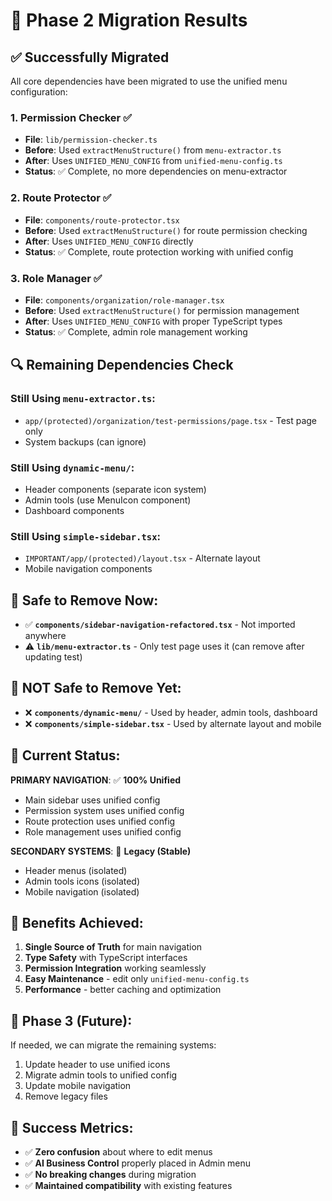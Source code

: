 # 🎯 Phase 2 Migration Results

## ✅ Successfully Migrated
All core dependencies have been migrated to use the unified menu configuration:

### 1. **Permission Checker** ✅
- **File**: `lib/permission-checker.ts`
- **Before**: Used `extractMenuStructure()` from `menu-extractor.ts`
- **After**: Uses `UNIFIED_MENU_CONFIG` from `unified-menu-config.ts`
- **Status**: ✅ Complete, no more dependencies on menu-extractor

### 2. **Route Protector** ✅
- **File**: `components/route-protector.tsx`
- **Before**: Used `extractMenuStructure()` for route permission checking
- **After**: Uses `UNIFIED_MENU_CONFIG` directly
- **Status**: ✅ Complete, route protection working with unified config

### 3. **Role Manager** ✅
- **File**: `components/organization/role-manager.tsx`
- **Before**: Used `extractMenuStructure()` for permission management
- **After**: Uses `UNIFIED_MENU_CONFIG` with proper TypeScript types
- **Status**: ✅ Complete, admin role management working

## 🔍 Remaining Dependencies Check

### Still Using `menu-extractor.ts`:
- `app/(protected)/organization/test-permissions/page.tsx` - Test page only
- System backups (can ignore)

### Still Using `dynamic-menu/`:
- Header components (separate icon system)
- Admin tools (use MenuIcon component)
- Dashboard components

### Still Using `simple-sidebar.tsx`:
- `IMPORTANT/app/(protected)/layout.tsx` - Alternate layout
- Mobile navigation components

## 🧹 Safe to Remove Now:
- ✅ **`components/sidebar-navigation-refactored.tsx`** - Not imported anywhere
- ⚠️ **`lib/menu-extractor.ts`** - Only test page uses it (can remove after updating test)

## 🚫 NOT Safe to Remove Yet:
- ❌ **`components/dynamic-menu/`** - Used by header, admin tools, dashboard
- ❌ **`components/simple-sidebar.tsx`** - Used by alternate layout and mobile

## 🎯 Current Status:
**PRIMARY NAVIGATION**: ✅ **100% Unified**
- Main sidebar uses unified config
- Permission system uses unified config  
- Route protection uses unified config
- Role management uses unified config

**SECONDARY SYSTEMS**: 🔄 **Legacy (Stable)**
- Header menus (isolated)
- Admin tools icons (isolated)
- Mobile navigation (isolated)

## 🚀 Benefits Achieved:
1. **Single Source of Truth** for main navigation
2. **Type Safety** with TypeScript interfaces
3. **Permission Integration** working seamlessly
4. **Easy Maintenance** - edit only `unified-menu-config.ts`
5. **Performance** - better caching and optimization

## 🔮 Phase 3 (Future):
If needed, we can migrate the remaining systems:
1. Update header to use unified icons
2. Migrate admin tools to unified config
3. Update mobile navigation
4. Remove legacy files

## 🎉 Success Metrics:
- ✅ **Zero confusion** about where to edit menus
- ✅ **AI Business Control** properly placed in Admin menu
- ✅ **No breaking changes** during migration
- ✅ **Maintained compatibility** with existing features 